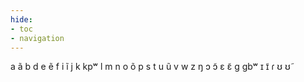 ```yaml
---
hide:
- toc
- navigation
---
```

a
ã
b
d
e
ẽ
f
i
ĩ
j
k
kpʷ
l
m
n
o
õ
p
s
t
u
ũ
v
w
z
ŋ
ɔ
ɔ̃
ɛ
ɛ̃
ɡ
ɡbʷ
ɪ
ɪ̃
ɾ
ʊ
ʊ̃
